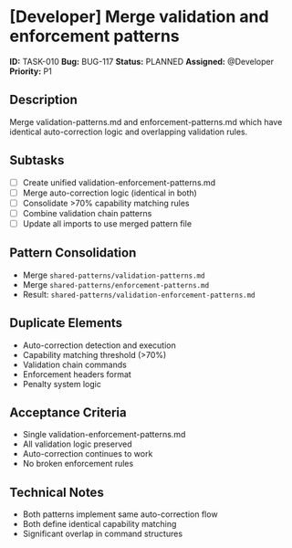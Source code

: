 # [Developer] Merge validation and enforcement patterns

**ID:** TASK-010
**Bug:** BUG-117
**Status:** PLANNED
**Assigned:** @Developer
**Priority:** P1

## Description
Merge validation-patterns.md and enforcement-patterns.md which have identical auto-correction logic and overlapping validation rules.

## Subtasks
- [ ] Create unified validation-enforcement-patterns.md
- [ ] Merge auto-correction logic (identical in both)
- [ ] Consolidate >70% capability matching rules
- [ ] Combine validation chain patterns
- [ ] Update all imports to use merged pattern file

## Pattern Consolidation
- Merge `shared-patterns/validation-patterns.md`
- Merge `shared-patterns/enforcement-patterns.md`
- Result: `shared-patterns/validation-enforcement-patterns.md`

## Duplicate Elements
- Auto-correction detection and execution
- Capability matching threshold (>70%)
- Validation chain commands
- Enforcement headers format
- Penalty system logic

## Acceptance Criteria
- Single validation-enforcement-patterns.md
- All validation logic preserved
- Auto-correction continues to work
- No broken enforcement rules

## Technical Notes
- Both patterns implement same auto-correction flow
- Both define identical capability matching
- Significant overlap in command structures